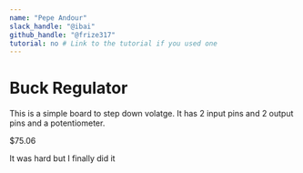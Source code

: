 ```yaml
---
name: "Pepe Andour"
slack_handle: "@ibai"
github_handle: "@frize317"
tutorial: no # Link to the tutorial if you used one
---
```


# Buck Regulator

<!-- Describe your board in 2-3 sentences. What are you making? What will it do? -->
This is a simple board to step down volatge. It has 2 input pins and 2 output pins and a potentiometer.

<!-- How much is it going to cost? -->
$75.06

<!-- Tell us a little bit about your design process. What were some challenges? What helped? ***Totally optional*** -->
It was hard but I finally did it
